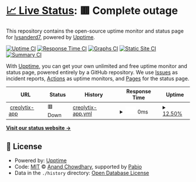 # [📈 Live Status](https://lysanderd7.github.io/uptime-monitoring): <!--live status--> **🟥 Complete outage**

This repository contains the open-source uptime monitor and status page for [lysanderd7](https://lysanderd7.github.io/uptime-monitoring), powered by [Upptime](https://github.com/upptime/upptime).

[![Uptime CI](https://github.com/lysanderd7/uptime-monitoring/workflows/Uptime%20CI/badge.svg)](https://github.com/lysanderd7/uptime-monitoring/actions?query=workflow%3A%22Uptime+CI%22)
[![Response Time CI](https://github.com/lysanderd7/uptime-monitoring/workflows/Response%20Time%20CI/badge.svg)](https://github.com/lysanderd7/uptime-monitoring/actions?query=workflow%3A%22Response+Time+CI%22)
[![Graphs CI](https://github.com/lysanderd7/uptime-monitoring/workflows/Graphs%20CI/badge.svg)](https://github.com/lysanderd7/uptime-monitoring/actions?query=workflow%3A%22Graphs+CI%22)
[![Static Site CI](https://github.com/lysanderd7/uptime-monitoring/workflows/Static%20Site%20CI/badge.svg)](https://github.com/lysanderd7/uptime-monitoring/actions?query=workflow%3A%22Static+Site+CI%22)
[![Summary CI](https://github.com/lysanderd7/uptime-monitoring/workflows/Summary%20CI/badge.svg)](https://github.com/lysanderd7/uptime-monitoring/actions?query=workflow%3A%22Summary+CI%22)

With [Upptime](https://upptime.js.org), you can get your own unlimited and free uptime monitor and status page, powered entirely by a GitHub repository. We use [Issues](https://github.com/lysanderd7/uptime-monitoring/issues) as incident reports, [Actions](https://github.com/lysanderd7/uptime-monitoring/actions) as uptime monitors, and [Pages](https://lysanderd7.github.io/uptime-monitoring) for the status page.

<!--start: status pages-->
<!-- This summary is generated by Upptime (https://github.com/upptime/upptime) -->
<!-- Do not edit this manually, your changes will be overwritten -->
<!-- prettier-ignore -->
| URL | Status | History | Response Time | Uptime |
| --- | ------ | ------- | ------------- | ------ |
| <img alt="" src="https://icons.duckduckgo.com/ip3/app.creolytix.io.ico" height="13"> [creolytix-app](https://app.creolytix.io) | 🟥 Down | [creolytix-app.yml](https://github.com/lysanderd7/uptime-monitoring/commits/HEAD/history/creolytix-app.yml) | <details><summary><img alt="Response time graph" src="./graphs/creolytix-app/response-time-week.png" height="20"> 0ms</summary><br><a href="https://lysanderd7.github.io/uptime-monitoring/history/creolytix-app"><img alt="Response time 0" src="https://img.shields.io/endpoint?url=https%3A%2F%2Fraw.githubusercontent.com%2Flysanderd7%2Fuptime-monitoring%2FHEAD%2Fapi%2Fcreolytix-app%2Fresponse-time.json"></a><br><a href="https://lysanderd7.github.io/uptime-monitoring/history/creolytix-app"><img alt="24-hour response time 0" src="https://img.shields.io/endpoint?url=https%3A%2F%2Fraw.githubusercontent.com%2Flysanderd7%2Fuptime-monitoring%2FHEAD%2Fapi%2Fcreolytix-app%2Fresponse-time-day.json"></a><br><a href="https://lysanderd7.github.io/uptime-monitoring/history/creolytix-app"><img alt="7-day response time 0" src="https://img.shields.io/endpoint?url=https%3A%2F%2Fraw.githubusercontent.com%2Flysanderd7%2Fuptime-monitoring%2FHEAD%2Fapi%2Fcreolytix-app%2Fresponse-time-week.json"></a><br><a href="https://lysanderd7.github.io/uptime-monitoring/history/creolytix-app"><img alt="30-day response time 0" src="https://img.shields.io/endpoint?url=https%3A%2F%2Fraw.githubusercontent.com%2Flysanderd7%2Fuptime-monitoring%2FHEAD%2Fapi%2Fcreolytix-app%2Fresponse-time-month.json"></a><br><a href="https://lysanderd7.github.io/uptime-monitoring/history/creolytix-app"><img alt="1-year response time 0" src="https://img.shields.io/endpoint?url=https%3A%2F%2Fraw.githubusercontent.com%2Flysanderd7%2Fuptime-monitoring%2FHEAD%2Fapi%2Fcreolytix-app%2Fresponse-time-year.json"></a></details> | <details><summary><a href="https://lysanderd7.github.io/uptime-monitoring/history/creolytix-app">12.50%</a></summary><a href="https://lysanderd7.github.io/uptime-monitoring/history/creolytix-app"><img alt="All-time uptime 12.50%" src="https://img.shields.io/endpoint?url=https%3A%2F%2Fraw.githubusercontent.com%2Flysanderd7%2Fuptime-monitoring%2FHEAD%2Fapi%2Fcreolytix-app%2Fuptime.json"></a><br><a href="https://lysanderd7.github.io/uptime-monitoring/history/creolytix-app"><img alt="24-hour uptime 12.50%" src="https://img.shields.io/endpoint?url=https%3A%2F%2Fraw.githubusercontent.com%2Flysanderd7%2Fuptime-monitoring%2FHEAD%2Fapi%2Fcreolytix-app%2Fuptime-day.json"></a><br><a href="https://lysanderd7.github.io/uptime-monitoring/history/creolytix-app"><img alt="7-day uptime 12.50%" src="https://img.shields.io/endpoint?url=https%3A%2F%2Fraw.githubusercontent.com%2Flysanderd7%2Fuptime-monitoring%2FHEAD%2Fapi%2Fcreolytix-app%2Fuptime-week.json"></a><br><a href="https://lysanderd7.github.io/uptime-monitoring/history/creolytix-app"><img alt="30-day uptime 12.50%" src="https://img.shields.io/endpoint?url=https%3A%2F%2Fraw.githubusercontent.com%2Flysanderd7%2Fuptime-monitoring%2FHEAD%2Fapi%2Fcreolytix-app%2Fuptime-month.json"></a><br><a href="https://lysanderd7.github.io/uptime-monitoring/history/creolytix-app"><img alt="1-year uptime 12.50%" src="https://img.shields.io/endpoint?url=https%3A%2F%2Fraw.githubusercontent.com%2Flysanderd7%2Fuptime-monitoring%2FHEAD%2Fapi%2Fcreolytix-app%2Fuptime-year.json"></a></details>

<!--end: status pages-->

[**Visit our status website →**](https://lysanderd7.github.io/uptime-monitoring)

## 📄 License

- Powered by: [Upptime](https://github.com/upptime/upptime)
- Code: [MIT](./LICENSE) © [Anand Chowdhary](https://anandchowdhary.com), supported by [Pabio](https://pabio.com)
- Data in the `./history` directory: [Open Database License](https://opendatacommons.org/licenses/odbl/1-0/)
